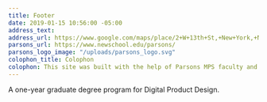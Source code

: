```yaml
---
title: Footer
date: 2019-01-15 10:56:00 -05:00
address_text:
address_url: https://www.google.com/maps/place/2+W+13th+St,+New+York,+NY+10011/@40.7352934,-73.9966379,17z/data=!3m1!4b1!4m5!3m4!1s0x89c25998247fda25:0x73db78bd98e6cc0d!8m2!3d40.7352934!4d-73.9944492
parsons_url: https://www.newschool.edu/parsons/
parsons_logo_image: "/uploads/parsons_logo.svg"
colophon_title: Colophon
colophon: This site was built with the help of Parsons MPS faculty and students (Patrick, <a href="https://stephanymadi.com">Stephany</a>, and <a href="https://yifuzhang.xyz">Yifu</a>) in collaboration with [XXIX](http://www.xxix.co). The [custom typeface](https://github.com/XXIX/mps-typeface) is open-source and can be contributed to by the MPS community.
---
```


A one-year graduate degree program for Digital Product Design.

